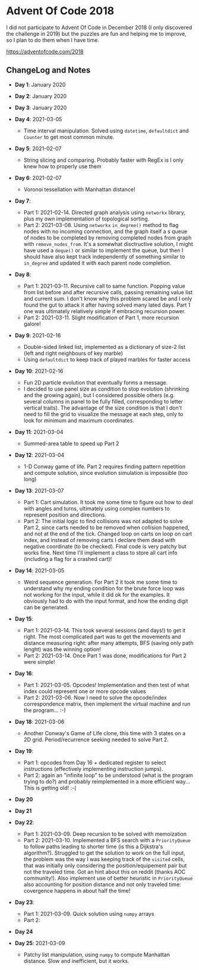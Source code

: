 # Advent Of Code 2018

I did not participate to Advent Of Code in December 2018 (I only discovered the challenge in 2019) but the puzzles are fun and helping me to improve, so I plan to do them when I have time.

https://adventofcode.com/2018

## ChangeLog and Notes

* **Day 1**: January 2020
* **Day 2**: January 2020
* **Day 3**: January 2020

* **Day 4**: 2021-03-05
    * Time interval manipulation. Solved using `datetime`, `defaultdict` and `Counter` to get most common minute.

* **Day 5**: 2021-02-07
    * String slicing and comparing. Probably faster with RegEx is I only knew how to properly use them

* **Day 6**: 2021-02-07
    * Voronoi tessellation with Manhattan distance!

* **Day 7**:
    * Part 1: 2021-02-14. Directed graph analysis using `networkx` library, plus my own implementation of topological sorting.
    * Part 2: 2021-03-08. Using `networkx` `in_degree()` method to flag nodes with no incoming connection, and the graph itself a s queue of nodes to be completed by removing completed nodes from graph with `remove_nodes_from`. It's a somewhat disctructive solution, I might have used a `deque()` or similar to implement the queue, but then I should have also kept track independently of something similar to `in_degree` and updated it with each parent node completion.

* **Day 8**:
    * Part 1: 2021-03-11. Recursive call to same function. Popping value from list before and after recursive calls, passing remaining value list and current sum. I don't know why this problem scared be and I only found the gut to attack it after having solved many lated days. Part 1 one was ultimately relatively simple if embracing recursion power.
    * Part 2: 2021-03-11. Slight modification of Part 1, more recursion galore!

* **Day 9**: 2021-02-16
    * Double-sided linked list, implemented as a dictionary of size-2 list (left and right neighbours of key marble)
    * Using `defaultdict` to keep track of played marbles for faster access

* **Day 10**: 2021-02-16
    * Fun 2D particle evolution that eventually forms a message. 
    * I decided to use panel size as condition to stop evolution (shrinking and the growing again), but I considered possible others (e.g. several columns in panel to be fully filled, corresponding to letter vertical traits). The advantage of the size condition is that I don't need to fill the grid to visualize the message at each step, only to look for minimum and maximum coordinates.

* **Day 11**: 2021-03-04
    * Summed-area table to speed up Part 2

* **Day 12**: 2021-03-04
    * 1-D Conway game of life. Part 2 requires finding pattern repetition and compute solution, since evolution simulation is impossible (too long)

* **Day 13**: 2021-03-07
    * Part 1: Cart simulation. It took me some time to figure out how to deal with angles and turns, ultimately using complex numbers to represent position and directions.
    * Part 2: The initial logic to find collisions was not adapted to solve Part 2, since carts needed to be removed when collision happened, and not at the end of the tick. Changed loop on carts on loop on cart index, and instead of removing carts I declare them dead with negative coordinate (to be checked). Final code is very patchy but works fine. Next time I'll implement a class to store all cart info (including a flag for a crashed cart)!

* **Day 14**: 2021-03-05
    * Weird sequence generation. For Part 2 it took me some time to understand why my ending condition for the brute force loop was not working for the input, while it did ok for the examples. It obviously had to do with the input format, and how the ending digit can be generated.
    
* **Day 15**: 
    * Part 1: 2021-03-14. This took several sessions (and days!) to get it right. The most complicated part was to get the movements and distance measuring right: after many attempts, BFS (saving only path lenght) was the winning option!
    * Part 2: 2021-03-14. Once Part 1 was done, modifications for Part 2 were simple!

* **Day 16**:
    * Part 1: 2021-03-05. Opcodes! Implementation and then test of what index could represent one or more opcode values
    * Part 2: 2021-03-06. Now I need to solve the opcode/index correspondence matrix, then implement the virtual machine and run the program... :-)

* **Day 18**: 2021-03-06
   * Another Conway's Game of Life clone, this time with 3 states on a 2D grid. Period/recurrence seeking needed to solve Part 2.

* **Day 19**:
   * Part 1: opcodes from Day 16 + dedicated register to select instructions (effectively implementing instruction jumps).
   * Part 2: again an "infinite loop" to be understood (what is the program trying to do?) and probably reimplemented in a more efficient way... This is getting old! :-(

* **Day 20**

* **Day 21**

* **Day 22**:
   * Part 1: 2021-03-09. Deep recursion to be solved with memoization
   * Part 2: 2021-03-10. Implemented a BFS search with a `PriorityQueue` to follow paths leading to shorter time (is this a Dijkstra's algorithm?). Struggled to get the solution to work on the full input, the problem was the way I was keeping track of the `visited` cells, that was initially only considering the position/equipement pair but not the traveled time. Got an hint about this on reddit (thanks AOC community!). Also implement use of better heuristic in `PriorityQueue` also accounting for position distance and not only traveled time: covergence happens in about half the time!

* **Day 23**:
   * Part 1: 2021-03-09. Quick solution using `numpy` arrays
   * Part 2:

* **Day 24**

* **Day 25**: 2021-03-09
   * Patchy list manipulation, using `numpy` to compute Manhattan distance. Slow and inefficient, but it works.
   

